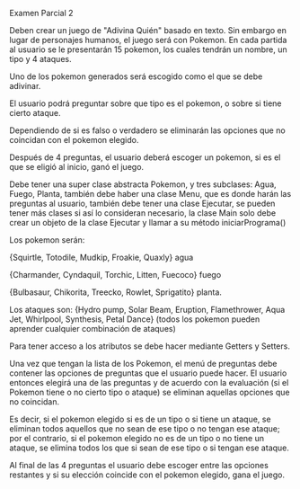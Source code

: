 Examen Parcial 2

Deben crear un juego de "Adivina Quién" basado en texto. Sin embargo en lugar de personajes humanos, el juego será con Pokemon. En cada partida al usuario se le presentarán 15 pokemon, los cuales tendrán un nombre, un tipo y 4 ataques.

Uno de los pokemon generados será escogido como el que se debe adivinar.

El usuario podrá preguntar sobre que tipo es el pokemon, o sobre si tiene cierto ataque.

Dependiendo de si es falso o verdadero se eliminarán las opciones que no coincidan con el pokemon elegido.

Después de 4 preguntas, el usuario deberá escoger un pokemon, si es el que se eligió al inicio, ganó el juego.

Debe tener una super clase abstracta Pokemon, y tres subclases: Agua, Fuego, Planta, también debe haber una clase Menu, que es donde harán las preguntas al usuario, también debe tener una clase Ejecutar, se pueden tener más clases si así lo consideran necesario, la clase Main solo debe crear un objeto de la clase Ejecutar y llamar a su método iniciarPrograma()

Los pokemon serán:

{Squirtle, Totodile, Mudkip, Froakie, Quaxly} agua

{Charmander, Cyndaquil, Torchic, Litten, Fuecoco} fuego

{Bulbasaur, Chikorita, Treecko, Rowlet, Sprigatito} planta.

Los ataques son: {Hydro pump, Solar Beam, Eruption, Flamethrower, Aqua Jet, Whirlpool, Synthesis, Petal Dance} (todos los pokemon pueden aprender cualquier combinación de ataques)

Para tener acceso a los atributos se debe hacer mediante Getters y Setters.

Una vez que tengan la lista de los Pokemon, el menú de preguntas debe contener las opciones de preguntas que el usuario puede hacer. El usuario entonces elegirá una de las preguntas y de acuerdo con la evaluación (si el Pokemon tiene o no cierto tipo o ataque) se eliminan aquellas opciones que no coincidan.

Es decir, si el pokemon elegido si es de un tipo o si tiene un ataque, se eliminan todos aquellos que no sean de ese tipo o no tengan ese ataque; por el contrario, si el pokemon elegido no es de un tipo o no tiene un ataque, se elimina todos los que si sean de ese tipo o si tengan ese ataque.

Al final de las 4 preguntas el usuario debe escoger entre las opciones restantes y si su elección coincide con el pokemon elegido, gana el juego.
